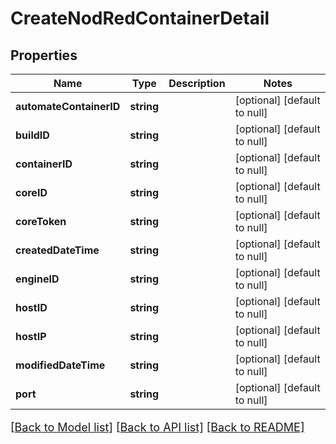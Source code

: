 # CreateNodRedContainerDetail

## Properties
Name | Type | Description | Notes
------------ | ------------- | ------------- | -------------
**automateContainerID** | **string** |  | [optional] [default to null]
**buildID** | **string** |  | [optional] [default to null]
**containerID** | **string** |  | [optional] [default to null]
**coreID** | **string** |  | [optional] [default to null]
**coreToken** | **string** |  | [optional] [default to null]
**createdDateTime** | **string** |  | [optional] [default to null]
**engineID** | **string** |  | [optional] [default to null]
**hostID** | **string** |  | [optional] [default to null]
**hostIP** | **string** |  | [optional] [default to null]
**modifiedDateTime** | **string** |  | [optional] [default to null]
**port** | **string** |  | [optional] [default to null]

[[Back to Model list]](../README.md#documentation-for-models) [[Back to API list]](../README.md#documentation-for-api-endpoints) [[Back to README]](../README.md)

<style>
     p, ul, ol, li { font-size: 18px !important;}
</style>


